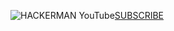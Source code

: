 ![HACKERMAN](https://i.pinimg.com/originals/2c/b8/ab/2cb8ab4aa36fc040dc4c34f1b4e3ba33.gif)
YouTube[SUBSCRIBE](https://www.youtube.com/channel/UCgBvgNnQv7lHFqLLSiOHqXw)

